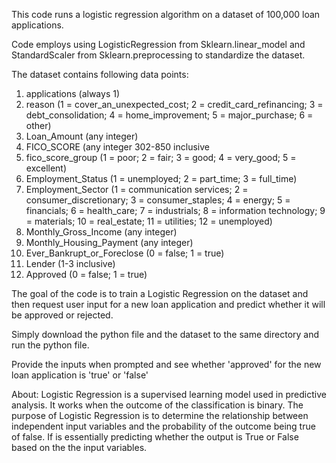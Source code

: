 This code runs a logistic regression algorithm on a dataset of 100,000 loan applications. 

Code employs using LogisticRegression from Sklearn.linear_model and StandardScaler from Sklearn.preprocessing to standardize the dataset.

The dataset contains following data points:

1. applications (always 1)
2. reason (1 = cover_an_unexpected_cost; 2 = credit_card_refinancing; 3 = debt_consolidation; 4 = home_improvement; 5 = major_purchase; 6 = other)
3. Loan_Amount (any integer)
4. FICO_SCORE (any integer 302-850 inclusive
5. fico_score_group (1 = poor; 2 = fair; 3 = good; 4 = very_good; 5 = excellent)
6. Employment_Status (1 = unemployed; 2 = part_time; 3 = full_time)
7. Employment_Sector (1 = communication services; 2 = consumer_discretionary; 3 = consumer_staples; 4 = energy; 5 = financials; 6 = health_care; 7 = industrials; 8 = information technology; 9 = materials; 10 = real_estate; 11 = utilities; 12 = unemployed)
8. Monthly_Gross_Income (any integer)
9. Monthly_Housing_Payment (any integer) 
10. Ever_Bankrupt_or_Foreclose (0 = false; 1 = true)
11. Lender (1-3 inclusive) 
12. Approved (0 = false; 1 = true)

The goal of the code is to train a Logistic Regression on the dataset and then request user input for a new loan application and predict whether it will be approved or rejected.

Simply download the python file and the dataset to the same directory and run the python file. 

Provide the inputs when prompted and see whether 'approved' for the new loan application is 'true' or 'false'

About:
Logistic Regression is a supervised learning model used in predictive analysis. It works when the outcome of the classification is binary.
The purpose of Logistic Regression is to determine the relationship between independent input variables and the probability of the outcome being true of false.
If is essentially predicting whether the output is True or False based on the the input variables.
